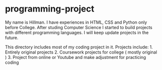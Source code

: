 # programming-project
My name is Hillman. I have experiences in HTML, CSS and Python only before College. After studing Computer Science I started to build projects with different programming languages. I will keep update projects in the future. 


This directory includes most of my coding project in it. 
Projects include:
    1. Entirely original projects
    2. Coursework projects for college ( mostly original ) 
    3. Project from online or Youtube and make adjustment for practicing coding
    
